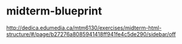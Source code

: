 # midterm-blueprint
http://dedica.edumedia.ca/mtm6130/exercises/midterm-html-structure/#/page/b27276a8085941418ff941fe4c5de290/sidebar/off
